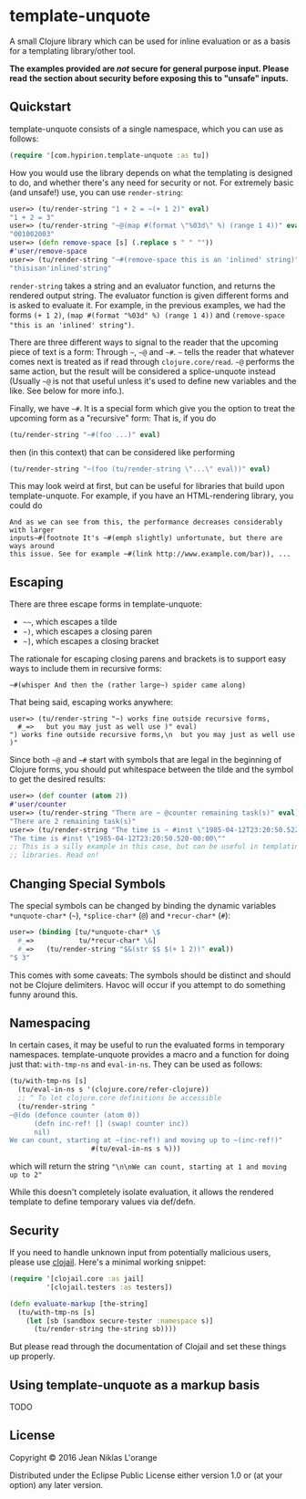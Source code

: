 # template-unquote

A small Clojure library which can be used for inline evaluation or as a basis
for a templating library/other tool.

**The examples provided are _not_ secure for general purpose input. Please read**
**the section about security before exposing this to "unsafe" inputs.**

## Quickstart

template-unquote consists of a single namespace, which you can use as follows:

```clj
(require '[com.hypirion.template-unquote :as tu])
```

How you would use the library depends on what the templating is designed to do,
and whether there's any need for security or not. For extremely basic (and
unsafe!) use, you can use `render-string`:

```clj
user=> (tu/render-string "1 + 2 = ~(+ 1 2)" eval)
"1 + 2 = 3"
user=> (tu/render-string "~@(map #(format \"%03d\" %) (range 1 4))" eval)
"001002003"
user=> (defn remove-space [s] (.replace s " " ""))
#'user/remove-space
user=> (tu/render-string "~#(remove-space this is an 'inlined' string)" eval)
"thisisan'inlined'string"
```

`render-string` takes a string and an evaluator function, and returns the
rendered output string. The evaluator function is given different forms and is
asked to evaluate it. For example, in the previous examples, we had the forms
`(+ 1 2)`, `(map #(format "%03d" %) (range 1 4))` and
`(remove-space "this is an 'inlined' string")`.

There are three different ways to signal to the reader that the upcoming piece
of text is a form: Through `~`, `~@` and `~#`. `~` tells the reader that
whatever comes next is treated as if read through `clojure.core/read`. `~@`
performs the same action, but the result will be considered a splice-unquote
instead (Usually `~@` is not that useful unless it's used to define new
variables and the like. See below for more info.).

Finally, we have `~#`. It is a special form which give you the option to treat
the upcoming form as a "recursive" form: That is, if you do
```clj
(tu/render-string "~#(foo ...)" eval)
```
then (in this context) that can be considered like performing
```clj
(tu/render-string "~(foo (tu/render-string \"...\" eval))" eval)
```

This may look weird at first, but can be useful for libraries that build upon
template-unquote. For example, if you have an HTML-rendering library, you could
do

```
And as we can see from this, the performance decreases considerably with larger
inputs~#(footnote It's ~#(emph slightly) unfortunate, but there are ways around
this issue. See for example ~#(link http://www.example.com/bar)), ...
```

## Escaping

There are three escape forms in template-unquote:

* `~~`, which escapes a tilde
* `~)`, which escapes a closing paren
* `~]`, which escapes a closing bracket

The rationale for escaping closing parens and brackets is to support easy ways
to include them in recursive forms:

```
~#(whisper And then the (rather large~) spider came along)
```

That being said, escaping works anywhere:

```
user=> (tu/render-string "~) works fine outside recursive forms,
  #_=>   but you may just as well use )" eval)
") works fine outside recursive forms,\n  but you may just as well use )"
```

Since both `~@` and `~#` start with symbols that are legal in the beginning of
Clojure forms, you should put whitespace between the tilde and the symbol to get
the desired results:

```clj
user=> (def counter (atom 2))
#'user/counter
user=> (tu/render-string "There are ~ @counter remaining task(s)" eval)
"There are 2 remaining task(s)"
user=> (tu/render-string "The time is ~ #inst \"1985-04-12T23:20:50.52Z\"" eval)
"The time is #inst \"1985-04-12T23:20:50.520-00:00\""
;; This is a silly example in this case, but can be useful in templating
;; libraries. Read on!
```

## Changing Special Symbols

The special symbols can be changed by binding the dynamic variables
`*unquote-char*` (`~`), `*splice-char*` (`@`) and `*recur-char*` (`#`):

```clj
user=> (binding [tu/*unquote-char* \$
  #_=>           tu/*recur-char* \&]
  #_=>   (tu/render-string "$&(str $$ $(+ 1 2))" eval))
"$ 3"
```

This comes with some caveats: The symbols should be distinct and should not be
Clojure delimiters. Havoc will occur if you attempt to do something funny around
this.

## Namespacing

In certain cases, it may be useful to run the evaluated forms in temporary
namespaces. template-unquote provides a macro and a function for doing just
that: `with-tmp-ns` and `eval-in-ns`. They can be used as follows:

```clj
(tu/with-tmp-ns [s]
  (tu/eval-in-ns s '(clojure.core/refer-clojure))
  ;; ^ To let clojure.core definitions be accessible
  (tu/render-string "
~@(do (defonce counter (atom 0))
      (defn inc-ref! [] (swap! counter inc))
      nil)
We can count, starting at ~(inc-ref!) and moving up to ~(inc-ref!)"
                    #(tu/eval-in-ns s %)))
```

which will return the string `"\n\nWe can count, starting at 1 and moving up to 2"`

While this doesn't completely isolate evaluation, it allows the rendered
template to define temporary values via def/defn.

## Security

If you need to handle unknown input from potentially malicious users, please use
[clojail](https://github.com/Raynes/clojail). Here's a minimal working snippet:

```clj
(require '[clojail.core :as jail]
         '[clojail.testers :as testers])

(defn evaluate-markup [the-string]
  (tu/with-tmp-ns [s]
    (let [sb (sandbox secure-tester :namespace s)]
      (tu/render-string the-string sb))))
```

But please read through the documentation of Clojail and set these things up
properly.

## Using template-unquote as a markup basis

TODO


## License

Copyright © 2016 Jean Niklas L'orange

Distributed under the Eclipse Public License either version 1.0 or (at
your option) any later version.
